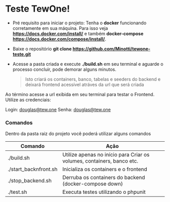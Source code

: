 # Teste TewOne!

  - Pré requisito para iniciar o projeto: Tenha o **docker** funcionando corretamente em sua máquina. Para isso veja **https://docs.docker.com/install/** e também **docker-compose** **https://docs.docker.com/compose/install/**.
  
  - Baixe o repositório **git clone https://github.com/Minotti/tewone-teste.git**
  - Acesse a pasta criada e execute **./build.sh** em seu terminal e aguarde o processo concluir, pode demorar alguns minutos.
    > Isto criará os containers, banco, tabelas e seeders do backend e deixará frontend acessível atráves da url que será criada

Ao término acesse a url exibida em seu terminal para testar o Frontend. Utilize as credenciais:

Login: douglas@tew.one
Senha: douglas@tew.one

### Comandos

Dentro da pasta raiz do projeto você poderá utilizar alguns comandos

| Comando | Ação |
| ------ | ------ |
| ./build.sh | Utilize apenas no início para Criar os volumes, containers, banco etc. |
| ./start_backnfront.sh | Inicializa os containers e o frontend |
| ./stop_backend.sh | Derruba os containers do backend (docker-compose down) |
| ./test.sh | Executa testes utilizando o phpunit |
